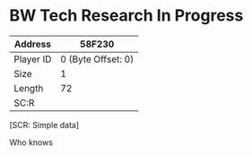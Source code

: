 #  BW Tech Research In Progress
Address   | 58F230
----------|-------------
Player ID | 0 (Byte Offset: 0)
Size 	  | 1
Length 	  | 72
SC:R      | 

[SCR: Simple data]

Who knows

